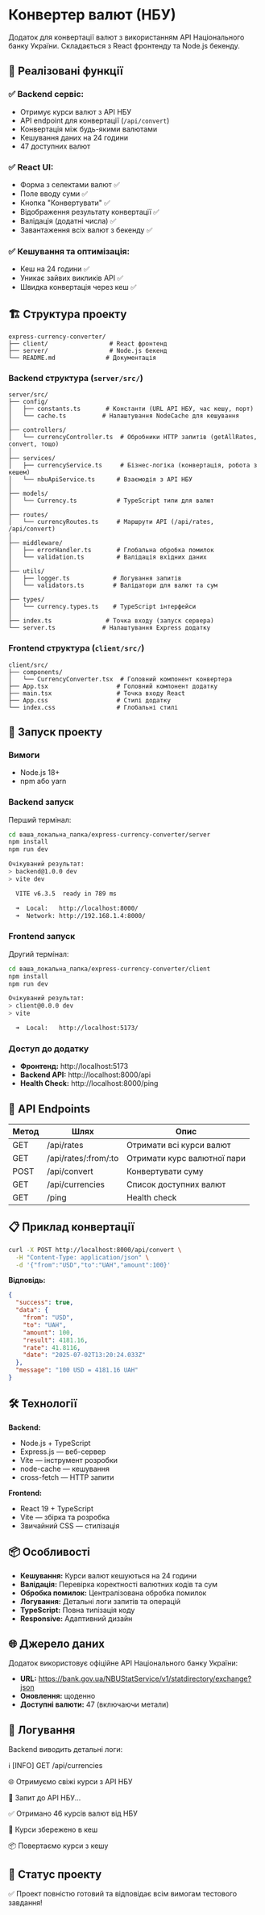# Конвертер валют (НБУ)

Додаток для конвертації валют з використанням API Національного банку України. Складається з React фронтенду та Node.js бекенду.

## 🎯 Реалізовані функції

### ✅ Backend сервіс:
- Отримує курси валют з API НБУ
- API endpoint для конвертації (`/api/convert`)
- Конвертація між будь-якими валютами
- Кешування даних на 24 години
- 47 доступних валют

### ✅ React UI:
- Форма з селектами валют ✅
- Поле вводу суми ✅  
- Кнопка "Конвертувати" ✅
- Відображення результату конвертації ✅
- Валідація (додатні числа) ✅
- Завантаження всіх валют з бекенду ✅

### ✅ Кешування та оптимізація:
- Кеш на 24 години ✅
- Уникає зайвих викликів API ✅
- Швидка конвертація через кеш ✅

## 🏗️ Структура проекту

```
express-currency-converter/
├── client/                 # React фронтенд
├── server/                 # Node.js бекенд
└── README.md              # Документація
```

### Backend структура (`server/src/`)

```
server/src/
├── config/
│   ├── constants.ts       # Константи (URL API НБУ, час кешу, порт)
│   └── cache.ts          # Налаштування NodeCache для кешування
│
├── controllers/
│   └── currencyController.ts  # Обробники HTTP запитів (getAllRates, convert, тощо)
│
├── services/
│   ├── currencyService.ts     # Бізнес-логіка (конвертація, робота з кешем)
│   └── nbuApiService.ts      # Взаємодія з API НБУ
│
├── models/
│   └── Currency.ts           # TypeScript типи для валют
│
├── routes/
│   └── currencyRoutes.ts     # Маршрути API (/api/rates, /api/convert)
│
├── middleware/
│   ├── errorHandler.ts       # Глобальна обробка помилок
│   └── validation.ts         # Валідація вхідних даних
│
├── utils/
│   ├── logger.ts            # Логування запитів
│   └── validators.ts        # Валідатори для валют та сум
│
├── types/
│   └── currency.types.ts    # TypeScript інтерфейси
│
├── index.ts               # Точка входу (запуск сервера)
└── server.ts             # Налаштування Express додатку
```

### Frontend структура (`client/src/`)

```
client/src/
├── components/
│   └── CurrencyConverter.tsx  # Головний компонент конвертера
├── App.tsx                   # Головний компонент додатку
├── main.tsx                  # Точка входу React
├── App.css                   # Стилі додатку
└── index.css                 # Глобальні стилі
```

## 🚀 Запуск проекту

### Вимоги
- Node.js 18+
- npm або yarn

### Backend запуск

Перший термінал:
```bash
cd ваша_локальна_папка/express-currency-converter/server
npm install
npm run dev

Очікуваний результат:
> backend@1.0.0 dev
> vite dev

  VITE v6.3.5  ready in 789 ms

  ➜  Local:   http://localhost:8000/
  ➜  Network: http://192.168.1.4:8000/
  ```

### Frontend запуск

Другий термінал:
```bash
cd ваша_локальна_папка/express-currency-converter/client
npm install
npm run dev

Очікуваний результат:
> client@0.0.0 dev
> vite

  ➜  Local:   http://localhost:5173/
  ```

### Доступ до додатку

- **Фронтенд:** http://localhost:5173
- **Backend API:** http://localhost:8000/api
- **Health Check:** http://localhost:8000/ping

## 🔧 API Endpoints

| Метод | Шлях                    | Опис                         |
|-------|-------------------------|------------------------------|
| GET   | /api/rates              | Отримати всі курси валют     |
| GET   | /api/rates/:from/:to    | Отримати курс валютної пари  |
| POST  | /api/convert            | Конвертувати суму            |
| GET   | /api/currencies         | Список доступних валют       |
| GET   | /ping                   | Health check                 |


## 📋 Приклад конвертації
```bash
curl -X POST http://localhost:8000/api/convert \
  -H "Content-Type: application/json" \
  -d '{"from":"USD","to":"UAH","amount":100}'
```

**Відповідь:**

```json
{
  "success": true,
  "data": {
    "from": "USD",
    "to": "UAH", 
    "amount": 100,
    "result": 4181.16,
    "rate": 41.8116,
    "date": "2025-07-02T13:20:24.033Z"
  },
  "message": "100 USD = 4181.16 UAH"
}
```

## 🛠️ Технології

**Backend:**
- Node.js + TypeScript
- Express.js — веб-сервер
- Vite — інструмент розробки
- node-cache — кешування
- cross-fetch — HTTP запити

**Frontend:**
- React 19 + TypeScript
- Vite — збірка та розробка
- Звичайний CSS — стилізація

## 📦 Особливості

- **Кешування:** Курси валют кешуються на 24 години
- **Валідація:** Перевірка коректності валютних кодів та сум
- **Обробка помилок:** Централізована обробка помилок
- **Логування:** Детальні логи запитів та операцій
- **TypeScript:** Повна типізація коду
- **Responsive:** Адаптивний дизайн

## 🌐 Джерело даних

Додаток використовує офіційне API Національного банку України:

- **URL:** https://bank.gov.ua/NBUStatService/v1/statdirectory/exchange?json
- **Оновлення:** щоденно
- **Доступні валюти:** 47 (включаючи метали)

## 📝 Логування

Backend виводить детальні логи:

ℹ️  [INFO] GET /api/currencies

🌐 Отримуємо свіжі курси з API НБУ

🔄 Запит до API НБУ...

✅ Отримано 46 курсів валют від НБУ

💾 Курси збережено в кеш

📦 Повертаємо курси з кешу


## 🎯 Статус проекту

✅ Проект повністю готовий та відповідає всім вимогам тестового завдання!

